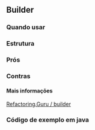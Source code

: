 ## Builder



### Quando usar



### Estrutura



### Prós



### Contras



#### Mais informações

[Refactoring.Guru / builder](https://refactoring.guru/pt-br/design-patterns/builder)

### Código de exemplo em java


